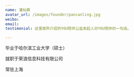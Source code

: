 ```yaml
---
name: 潘灿霖
avatar_url: /images/founder/pancanling.jpg
weibo:
email:
testimonial: 这里放所介绍的YOU陪伴公益发起人对YOU陪伴的一句话。

---
```


  毕业于哈尔滨工业大学（硕士）

  就职于荣浪信息科技有限公司

  常驻上海

